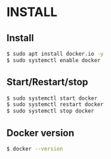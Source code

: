 # INSTALL
## Install

```sh
$ sudo apt install docker.io -y
$ sudo systemctl enable docker
```

## Start/Restart/stop

```sh
$ sudo systemctl start docker
$ sudo systemctl restart docker
$ sudo systemctl stop docker
```

## Docker version

```sh
$ docker --version
```